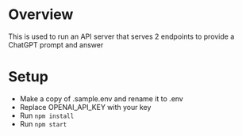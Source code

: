 # Overview

This is used to run an API server that serves 2 endpoints to provide a ChatGPT prompt and answer

# Setup

-   Make a copy of .sample.env and rename it to .env
-   Replace OPENAI_API_KEY with your key
-   Run `npm install`
-   Run `npm start`
